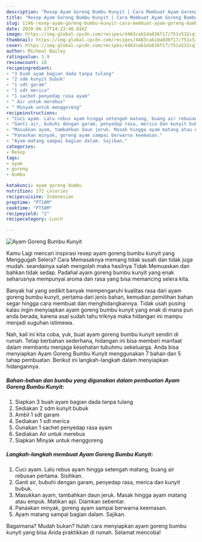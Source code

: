```yaml
---
description: "Resep Ayam Goreng Bumbu Kunyit | Cara Membuat Ayam Goreng Bumbu Kunyit Yang Enak Banget"
title: "Resep Ayam Goreng Bumbu Kunyit | Cara Membuat Ayam Goreng Bumbu Kunyit Yang Enak Banget"
slug: 1146-resep-ayam-goreng-bumbu-kunyit-cara-membuat-ayam-goreng-bumbu-kunyit-yang-enak-banget
date: 2020-06-27T14:23:48.816Z
image: https://img-global.cpcdn.com/recipes/4483cab1da836f17/751x532cq70/ayam-goreng-bumbu-kunyit-foto-resep-utama.jpg
thumbnail: https://img-global.cpcdn.com/recipes/4483cab1da836f17/751x532cq70/ayam-goreng-bumbu-kunyit-foto-resep-utama.jpg
cover: https://img-global.cpcdn.com/recipes/4483cab1da836f17/751x532cq70/ayam-goreng-bumbu-kunyit-foto-resep-utama.jpg
author: Micheal Bailey
ratingvalue: 3.9
reviewcount: 10
recipeingredient:
- "3 buah ayam bagian dada tanpa tulang"
- "2 sdm kunyit bubuk"
- "1 sdt garam"
- "1 sdt merica"
- "1 sachet penyedap rasa ayam"
- " Air untuk merebus"
- " Minyak untuk menggoreng"
recipeinstructions:
- "Cuci ayam. Lalu rebus ayam hingga setengah matang, buang air rebusan pertama. Sisihkan."
- "Ganti air, bubuhi dengan garam, penyedap rasa, merica dan kunyit bubuk."
- "Masukkan ayam, tambahkan daun jeruk. Masak hingga ayam matang atau empuk. Matikan api. Diamkan sebentar."
- "Panaskan minyak, goreng ayam sampai berwarna keemasan."
- "Ayam matang sampai bagian dalam. Sajikan."
categories:
- Resep
tags:
- ayam
- goreng
- bumbu

katakunci: ayam goreng bumbu 
nutrition: 172 calories
recipecuisine: Indonesian
preptime: "PT10M"
cooktime: "PT58M"
recipeyield: "2"
recipecategory: Lunch

---
```



![Ayam Goreng Bumbu Kunyit](https://img-global.cpcdn.com/recipes/4483cab1da836f17/751x532cq70/ayam-goreng-bumbu-kunyit-foto-resep-utama.jpg)

Kamu Lagi mencari inspirasi resep ayam goreng bumbu kunyit yang Menggugah Selera? Cara Memasaknya memang tidak susah dan tidak juga mudah. seandainya salah mengolah maka hasilnya Tidak Memuaskan dan bahkan tidak sedap. Padahal ayam goreng bumbu kunyit yang enak seharusnya mempunyai aroma dan rasa yang bisa memancing selera kita.



Banyak hal yang sedikit banyak mempengaruhi kualitas rasa dari ayam goreng bumbu kunyit, pertama dari jenis bahan, kemudian pemilihan bahan segar hingga cara membuat dan menghidangkannya. Tidak usah pusing kalau ingin menyiapkan ayam goreng bumbu kunyit yang enak di mana pun anda berada, karena asal sudah tahu triknya maka hidangan ini mampu menjadi suguhan istimewa.


Nah, kali ini kita coba, yuk, buat ayam goreng bumbu kunyit sendiri di rumah. Tetap berbahan sederhana, hidangan ini bisa memberi manfaat dalam membantu menjaga kesehatan tubuhmu sekeluarga. Anda bisa menyiapkan Ayam Goreng Bumbu Kunyit menggunakan 7 bahan dan 5 tahap pembuatan. Berikut ini langkah-langkah dalam menyiapkan hidangannya.

<!--inarticleads1-->

##### Bahan-bahan dan bumbu yang digunakan dalam pembuatan Ayam Goreng Bumbu Kunyit:

1. Siapkan 3 buah ayam bagian dada tanpa tulang
1. Sediakan 2 sdm kunyit bubuk
1. Ambil 1 sdt garam
1. Sediakan 1 sdt merica
1. Gunakan 1 sachet penyedap rasa ayam
1. Sediakan  Air untuk merebus
1. Siapkan  Minyak untuk menggoreng




<!--inarticleads2-->

##### Langkah-langkah membuat Ayam Goreng Bumbu Kunyit:

1. Cuci ayam. Lalu rebus ayam hingga setengah matang, buang air rebusan pertama. Sisihkan.
1. Ganti air, bubuhi dengan garam, penyedap rasa, merica dan kunyit bubuk.
1. Masukkan ayam, tambahkan daun jeruk. Masak hingga ayam matang atau empuk. Matikan api. Diamkan sebentar.
1. Panaskan minyak, goreng ayam sampai berwarna keemasan.
1. Ayam matang sampai bagian dalam. Sajikan.




Bagaimana? Mudah bukan? Itulah cara menyiapkan ayam goreng bumbu kunyit yang bisa Anda praktikkan di rumah. Selamat mencoba!
